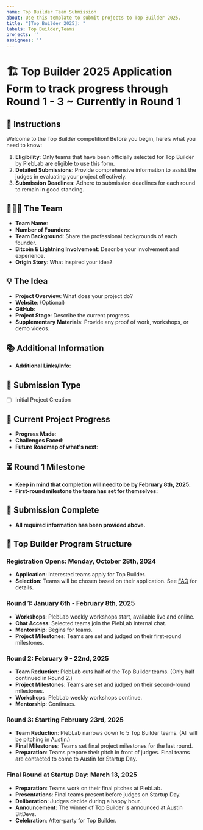 ```yaml
---
name: Top Builder Team Submission
about: Use this template to submit projects to Top Builder 2025.
title: "[Top Builder 2025]: "
labels: Top Builder,Teams
projects: ''
assignees: ''
---
```


# 🏗️ Top Builder 2025 Application Form to track progress through Round 1 - 3 ~ Currently in Round 1

## 📝 Instructions
Welcome to the Top Builder competition! Before you begin, here’s what you need to know:

1. **Eligibility**: Only teams that have been officially selected for Top Builder by PlebLab are eligible to use this form.
2. **Detailed Submissions**: Provide comprehensive information to assist the judges in evaluating your project effectively.
3. **Submission Deadlines**: Adhere to submission deadlines for each round to remain in good standing.

## 🧑‍🤝‍🧑 The Team
- **Team Name**:
- **Number of Founders**:
- **Team Background**: Share the professional backgrounds of each founder.
- **Bitcoin & Lightning Involvement**: Describe your involvement and experience.
- **Origin Story**: What inspired your idea?

## 💡 The Idea
- **Project Overview**: What does your project do?
- **Website**: (Optional)
- **GitHub**:
- **Project Stage**: Describe the current progress.
- **Supplementary Materials**: Provide any proof of work, workshops, or demo videos.

## 📚 Additional Information
- **Additional Links/Info**:

## 📌 Submission Type
- [ ] Initial Project Creation

## 🚀 Current Project Progress
- **Progress Made**:
- **Challenges Faced**:
- **Future Roadmap of what's next**:

## ⏳ Round 1 Milestone
- **Keep in mind that completion will need to be by February 8th, 2025.**
- **First-round milestone the team has set for themselves:**

## 📝 Submission Complete
- **All required information has been provided above.**

## 📅 Top Builder Program Structure
### Registration Opens: Monday, October 28th, 2024
- **Application**: Interested teams apply for Top Builder.
- **Selection**: Teams will be chosen based on their application. See [FAQ](Top-Builder-Season-2) for details.

### Round 1: January 6th - February 8th, 2025
- **Workshops**: PlebLab weekly workshops start, available live and online.
- **Chat Access**: Selected teams join the PlebLab internal chat.
- **Mentorship**: Begins for teams.
- **Project Milestones**: Teams are set and judged on their first-round milestones.

### Round 2: February 9 - 22nd, 2025
- **Team Reduction**: PlebLab cuts half of the Top Builder teams. (Only half continued in Round 2.)
- **Project Milestones**: Teams are set and judged on their second-round milestones.
- **Workshops**: PlebLab weekly workshops continue.
- **Mentorship**: Continues.

### Round 3: Starting February 23rd, 2025
- **Team Reduction**: PlebLab narrows down to 5 Top Builder teams. (All will be pitching in Austin.)
- **Final Milestones**: Teams set final project milestones for the last round.
- **Preparation**: Teams prepare their pitch in front of judges. Final teams are contacted to come to Austin for Startup Day.

### Final Round at Startup Day: March 13, 2025
- **Preparation**: Teams work on their final pitches at PlebLab.
- **Presentations**: Final teams present before judges on Startup Day.
- **Deliberation**: Judges decide during a happy hour.
- **Announcement**: The winner of Top Builder is announced at Austin BitDevs.
- **Celebration**: After-party for Top Builder.
